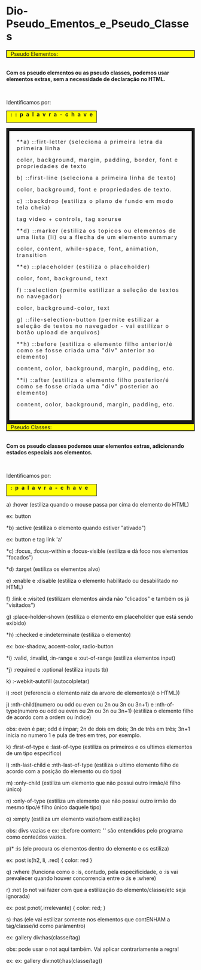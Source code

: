 # Dio-Pseudo_Ementos_e_Pseudo_Classes

<div style="background-color: yellow; border: solid 2px; padding-left: 10px;">Pseudo Elementos:</div>

<br>

<strong>Com os pseudo elementos ou as pseudo classes, podemos usar elementos extras, sem a necessidade de declaração no HTML.</strong>

<br>

Identificamos por: <aside style="background-color: yellow; border:solid 1px; width: 230px; height: 30px; padding-left: 10px;"><strong style="letter-spacing:8px;">::palavra-chave</strong></aside>

<div style="letter-spacing:2px; border: solid 8px; padding: 20px;">**a) ::firt-letter (seleciona a primeira letra da primeira linha

color, background, margin, padding, border, font e propriedades de texto

b) ::first-line (seleciona a primeira linha de texto)

color, background, font e propriedades de texto.

c) ::backdrop (estiliza o plano de fundo em modo tela cheia)

tag video + controls, tag sorurse

\*\*d) ::marker (estiliza os topicos ou elementos de uma lista (li) ou a flecha de um elemento summary

color, content, while-space, font, animation, transition

\*\*e) ::placeholder (estiliza o placeholder)

color, font, background, text

f) ::selection (permite estilizar a seleção de textos no navegador)

color, background-color, text

g) ::file-selection-button (permite estilizar a seleção de textos no navegador - vai estilizar o botão upload de arquivos)

\*\*h) ::before (estiliza o elemento filho anterior/é como se fosse criada uma "div" anterior ao elemento)

content, color, background, margin, padding, etc.

\*\*i) ::after (estiliza o elemento filho posterior/é como se fosse criada uma "div" posterior ao elemento)

content, color, background, margin, padding, etc.

</div>

<div style="background-color: yellow; border: solid 2px; padding-left: 10px;">Pseudo Classes:</div>

<br>

<strong>Com os pseudo classes podemos usar elementos extras, adicionando estados especiais aos elementos.</strong>

<br>

Identificamos por: <aside style="background-color: yellow; border:solid 1px; width: 230px; height: 30px; padding-left: 10px;"><strong style="letter-spacing:8px;">:palavra-chave</strong></aside>

a) :hover (estiliza quando o mouse passa por cima do elemento do HTML)

ex: button

*b) :active (estiliza o elemento quando estiver "ativado")

ex: button e tag link 'a'

*c) :focus, :focus-within e :focus-visible (estiliza e dá foco nos elementos "focados")

*d) :target (estiliza os elementos alvo)

e) :enable e :disable (estiliza o elemento habilitado ou desabilitado no HTML)

f) :link e :visited (estilizam elementos ainda não "clicados" e também os já "visitados")

g) :place-holder-shown (estiliza o elemento em placeholder que está sendo exibido)

*h) :checked e :indeterminate (estiliza o elemento)

ex: box-shadow, accent-color, radio-button

*i) :valid, :invalid, :in-range e :out-of-range (estiliza elementos input)

*j) :required e :optional (estiliza inputs tb)

k) :-webkit-autofill (autocolpletar)

i) :root (referencia o elemento raiz da arvore de elementos(é o HTML))

j) :nth-child(numero ou odd ou even ou 2n ou 3n ou 3n+1) e :nth-of-type(numero ou odd ou even ou 2n ou 3n ou 3n+1) (estiliza o elemento filho de acordo com a ordem ou índice)

obs: even é par; odd é ímpar; 2n de dois em dois; 3n de três em três; 3n+1 inicia no numero 1 e pula de tres em tres, por exemplo.

k) :first-of-type e :last-of-type (estiliza os primeiros e os ultimos elementos de um tipo específico)

l) :nth-last-child e :nth-last-of-type (estiliza o ultimo elemento filho de acordo com a posição do elemento ou do tipo)

m) :only-child (estiliza um elemento que não possui outro irmão/é filho único)

n) :only-of-type (estiliza um elemento que não possui outro irmão do mesmo tipo/é filho único daquele tipo)

o) :empty (estiliza um elemento vazio/sem estilização)

obs: divs vazias e ex: ::before content: '' são entendidos pelo programa como conteúdos vazios.

p)* :is (ele procura os elementos dentro do elemento e os estiliza)

ex: post is(h2, li, .red) {
    color: red
}

q) :where (funciona como o :is, contudo, pela especificidade, o :is vai prevalecer quando houver concorrencia entre o :is e :where)

r) :not (o not vai fazer com que a estilização do elemento/classe/etc seja ignorada)

ex: post p:not(.irrelevante) {
    color: red;
}

s) :has (ele vai estilizar somente nos elementos que contENHAM a tag/classe/id como parâmentro)

ex: gallery div:has(classe/tag)

obs: pode usar o not aqui também. Vai aplicar contrariamente a regra!

ex: ex: gallery div:not(:has(classe/tag))